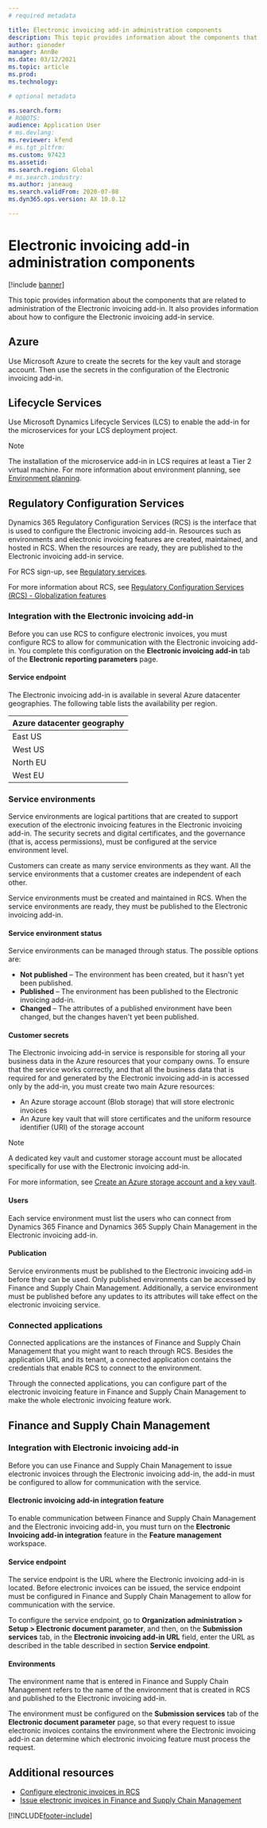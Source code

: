 ```yaml
---
# required metadata

title: Electronic invoicing add-in administration components
description: This topic provides information about the components that are related to administration of the Electronic invoicing add-in.
author: gionoder
manager: AnnBe
ms.date: 03/12/2021
ms.topic: article
ms.prod: 
ms.technology: 

# optional metadata

ms.search.form: 
# ROBOTS: 
audience: Application User
# ms.devlang: 
ms.reviewer: kfend
# ms.tgt_pltfrm: 
ms.custom: 97423
ms.assetid: 
ms.search.region: Global
# ms.search.industry: 
ms.author: janeaug
ms.search.validFrom: 2020-07-08
ms.dyn365.ops.version: AX 10.0.12

---
```


# Electronic invoicing add-in administration components

[!include [banner](../includes/banner.md)]


This topic provides information about the components that are related to administration of the Electronic invoicing add-in. It also provides information about how to configure the Electronic invoicing add-in service.

## Azure

Use Microsoft Azure to create the secrets for the key vault and storage account. Then use the secrets in the configuration of the Electronic invoicing add-in.

## Lifecycle Services

Use Microsoft Dynamics Lifecycle Services (LCS) to enable the add-in for the microservices for your LCS deployment project.

> [!NOTE]
> The installation of the microservice add-in in LCS requires at least a Tier 2 virtual machine. For more information about environment planning, see [Environment planning](../../fin-ops-core/fin-ops/imp-lifecycle/environment-planning.md).
 

## Regulatory Configuration Services

Dynamics 365 Regulatory Configuration Services (RCS) is the interface that is used to configure the Electronic invoicing add-in. Resources such as environments and electronic invoicing features are created, maintained, and hosted in RCS. When the resources are ready, they are published to the Electronic invoicing add-in service.

For RCS sign-up, see [Regulatory services](https://marketing.configure.global.dynamics.com/).

For more information about RCS, see [Regulatory Configuration Services (RCS) - Globalization features](rcs-globalization-feature.md)

### Integration with the Electronic invoicing add-in

Before you can use RCS to configure electronic invoices, you must configure RCS to allow for communication with the Electronic invoicing add-in. You complete this configuration on the **Electronic invoicing add-in** tab of the **Electronic reporting parameters** page.

#### Service endpoint

The Electronic invoicing add-in is available in several Azure datacenter geographies. The following table lists the availability per region.

| Azure datacenter geography |
|----------------------------|
| East US                    |
| West US                    |
| North EU                   |
| West EU                    |

### Service environments

Service environments are logical partitions that are created to support execution of the electronic invoicing features in the Electronic invoicing add-in. The security secrets and digital certificates, and the governance (that is, access permissions), must be configured at the service environment level.

Customers can create as many service environments as they want. All the service environments that a customer creates are independent of each other.

Service environments must be created and maintained in RCS. When the service environments are ready, they must be published to the Electronic invoicing add-in.

#### Service environment status

Service environments can be managed through status. The possible options are:

- **Not published** – The environment has been created, but it hasn't yet been published.
- **Published** – The environment has been published to the Electronic invoicing add-in.
- **Changed** – The attributes of a published environment have been changed, but the changes haven't yet been published.

#### Customer secrets

The Electronic invoicing add-in service is responsible for storing all your business data in the Azure resources that your company owns. To ensure that the service works correctly, and that all the business data that is required for and generated by the Electronic invoicing add-in is accessed only by the add-in, you must create two main Azure resources:

- An Azure storage account (Blob storage) that will store electronic invoices
- An Azure key vault that will store certificates and the uniform resource identifier (URI) of the storage account

> [!NOTE]
> A dedicated key vault and customer storage account must be allocated specifically for use with the Electronic invoicing add-in.

For more information, see [Create an Azure storage account and a key vault](e-invoicing-create-azure-storage-account-key-vault.md).

#### Users

Each service environment must list the users who can connect from Dynamics 365 Finance and Dynamics 365 Supply Chain Management in the Electronic invoicing add-in.

#### Publication

Service environments must be published to the Electronic invoicing add-in before they can be used. Only published environments can be accessed by Finance and Supply Chain Management. Additionally, a service environment must be published before any updates to its attributes will take effect on the electronic invoicing service.

### Connected applications

Connected applications are the instances of Finance and Supply Chain Management that you might want to reach through RCS. Besides the application URL and its tenant, a connected application contains the credentials that enable RCS to connect to the environment.

Through the connected applications, you can configure part of the electronic invoicing feature in Finance and Supply Chain Management to make the whole electronic invoicing feature work.

## Finance and Supply Chain Management

### Integration with Electronic invoicing add-in

Before you can use Finance and Supply Chain Management to issue electronic invoices through the Electronic invoicing add-in, the add-in must be configured to allow for communication with the service.

#### Electronic invoicing add-in integration feature

To enable communication between Finance and Supply Chain Management and the Electronic invoicing add-in, you must turn on the **Electronic Invoicing add-in integration** feature in the **Feature management** workspace.

#### Service endpoint

The service endpoint is the URL where the Electronic invoicing add-in is located. Before electronic invoices can be issued, the service endpoint must be configured in Finance and Supply Chain Management to allow for communication with the service.

To configure the service endpoint, go to **Organization administration \> Setup \> Electronic document parameter**, and then, on the **Submission services** tab, in the **Electronic invoicing add-in URL** field, enter the URL as described in the table described in section **Service endpoint**.

#### Environments

The environment name that is entered in Finance and Supply Chain Management refers to the name of the environment that is created in RCS and published to the Electronic invoicing add-in.

The environment must be configured on the **Submission services** tab of the **Electronic document parameter** page, so that every request to issue electronic invoices contains the environment where the Electronic invoicing add-in can determine which electronic invoicing feature must process the request.

## Additional resources

- [Configure electronic invoices in RCS](e-invoicing-configuration-rcs.md)
- [Issue electronic invoices in Finance and Supply Chain Management](e-invoicing-issuing-electronic-invoices-finance-supply-chain-management.md)


[!INCLUDE[footer-include](../../includes/footer-banner.md)]
